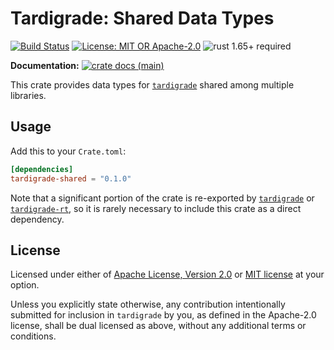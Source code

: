 # Tardigrade: Shared Data Types

[![Build Status](https://github.com/slowli/tardigrade/workflows/CI/badge.svg?branch=main)](https://github.com/slowli/tardigrade/actions)
[![License: MIT OR Apache-2.0](https://img.shields.io/badge/License-MIT%2FApache--2.0-blue)](https://github.com/slowli/tardigrade#license)
![rust 1.65+ required](https://img.shields.io/badge/rust-1.65+-blue.svg?label=Required%20Rust)

**Documentation:**
[![crate docs (main)](https://img.shields.io/badge/main-yellow.svg?label=docs)](https://slowli.github.io/tardigrade/tardigrade_shared/)

This crate provides data types for [`tardigrade`] shared among multiple libraries.

## Usage

Add this to your `Crate.toml`:

```toml
[dependencies]
tardigrade-shared = "0.1.0"
```

Note that a significant portion of the crate is re-exported by [`tardigrade`]
or [`tardigrade-rt`], so it is rarely necessary to include this crate as a direct dependency.

## License

Licensed under either of [Apache License, Version 2.0](LICENSE-APACHE)
or [MIT license](LICENSE-MIT) at your option.

Unless you explicitly state otherwise, any contribution intentionally submitted
for inclusion in `tardigrade` by you, as defined in the Apache-2.0 license,
shall be dual licensed as above, without any additional terms or conditions.

[`tardigrade`]: https://crates.io/crates/tardigrade
[`tardigrade-rt`]: https://crates.io/crates/tardigrade-rt
